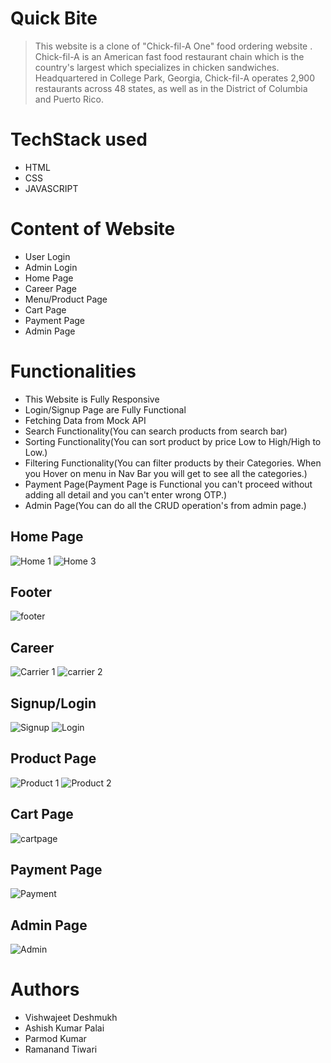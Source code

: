# Quick Bite

> This website is a clone of "Chick-fil-A One" food ordering website . Chick-fil-A is an American fast food restaurant chain which is the country's largest which specializes in chicken sandwiches. Headquartered in College Park, Georgia, Chick-fil-A operates 2,900 restaurants across 48 states, as well as in the District of Columbia and Puerto Rico.

# TechStack used
+ HTML
+ CSS
+ JAVASCRIPT

# Content of Website
+ User Login
+ Admin Login 
+ Home Page
+ Career Page
+ Menu/Product Page
+ Cart Page
+ Payment Page
+ Admin Page

# Functionalities
+ This Website is Fully Responsive 
+ Login/Signup Page are Fully Functional
+ Fetching Data from Mock API
+ Search Functionality(You can search products from search bar)
+ Sorting Functionality(You can sort product by price Low to High/High to Low.)
+ Filtering Functionality(You can filter products by their Categories. When you Hover on menu in Nav Bar you will get to see all the categories.)
+ Payment Page(Payment Page is Functional you can't proceed without adding all detail and you can't enter wrong OTP.)
+ Admin Page(You can do all the CRUD operation's from admin page.)

## Home Page
![Home 1](https://user-images.githubusercontent.com/112760336/237058810-d9302a81-8c2d-4b3d-9012-1968b8664d8f.png)
![Home 3](https://user-images.githubusercontent.com/112760336/237058893-8c12d4a9-27bc-417d-96c1-3af0d2ac664a.png)

## Footer 
![footer](https://user-images.githubusercontent.com/112760336/237058861-d46c01ea-7f2f-46c6-9662-c2041153cfe9.png)

## Career
![Carrier 1](https://user-images.githubusercontent.com/112760336/237059746-47120a04-e74a-46af-bad6-9c25770e9548.png)
![carrier 2](https://user-images.githubusercontent.com/112760336/237059766-743f4d77-5c5d-431e-80fc-f540f374ca2a.png)
## Signup/Login
![Signup](https://user-images.githubusercontent.com/112760336/237060930-4106996b-7672-4ec6-85a0-32ef94f31d8b.png)
![Login](https://user-images.githubusercontent.com/112760336/237060948-85bbd2e3-ed6b-482f-bd5a-caf8bb036839.png)

## Product Page
![Product 1](https://user-images.githubusercontent.com/112760336/237061131-e2640ced-7060-45cc-aaed-7f730e7ffae2.png)
![Product 2](https://user-images.githubusercontent.com/112760336/237061142-ed5d3656-a418-4045-84e2-2e2e2d990444.png)

## Cart Page
![cartpage](https://user-images.githubusercontent.com/112760336/237061197-5ea2a21c-d34b-47a5-be7f-4bf60484450d.png)

## Payment Page
![Payment](https://user-images.githubusercontent.com/112760336/237061267-456564d1-1617-48ff-a111-821854908baf.png)

## Admin Page
![Admin](https://user-images.githubusercontent.com/112760336/237061342-bbc21661-58bb-487a-ad1f-2418c3115e37.png)



# Authors
+ Vishwajeet Deshmukh
+ Ashish Kumar Palai
+ Parmod Kumar
+ Ramanand Tiwari
